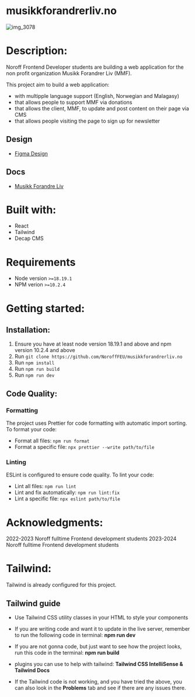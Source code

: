 # musikkforandrerliv.no

![img_3078](https://github.com/NoroffFEU/musikkforandrerliv.no/assets/152280051/bc5bf665-65b6-49ed-a267-758b3fc21cb3)

# Description:

Noroff Frontend Developer students are building a web application for the non profit organization Musikk Forandrer Liv (MMF).

This project aim to build a web application:

- with multipple language support (English, Norwegian and Malagasy)
- that allows people to support MMF via donations
- that allows the client, MMF, to update and post content on their page via CMS
- that allows people visiting the page to sign up for newsletter

## Design

- [Figma Design](Deshttps://www.figma.com/design/p3IKXs5ICTeFKQQ5hZ4ZAG/Design-File---MMF?node-id=0-1&p=f&t=OTHKwV3Alm2JN8Zz-0)

## Docs

- [Musikk Forandre Liv](<https://noroff-my.sharepoint.com/:o:/r/personal/tarbjo01657_stud_noroff_no/_layouts/15/Doc.aspx?sourcedoc=%7B86d2d933-f42c-42a3-ab7b-27d37688f881%7D&action=edit&wd=target(Questions%20for%20client.one%7Cc2d95cef-84b0-4461-994c-2cce927a47e6%2FQuestion%20we%20need%20to%20get%20answers%20from%20Client%7C6f534107-382f-4256-a68d-311a0d35fb29%2F)&wdorigin=NavigationUrl>)

# Built with:

- React
- Tailwind
- Decap CMS

# Requirements

- Node version `>=18.19.1`
- NPM verion `>=10.2.4`

# Getting started:

## Installation:

1. Ensure you have at least node version 18.19.1 and above and npm version 10.2.4 and above
2. Run `git clone https://github.com/NoroffFEU/musikkforandrerliv.no`
3. Run `npm install`
4. Run `npm run build`
5. Run `npm run dev`

## Code Quality:

### Formatting

The project uses Prettier for code formatting with automatic import sorting. To format your code:

- Format all files: `npm run format`
- Format a specific file: `npx prettier --write path/to/file`

### Linting

ESLint is configured to ensure code quality. To lint your code:

- Lint all files: `npm run lint`
- Lint and fix automatically: `npm run lint:fix`
- Lint a specific file: `npx eslint path/to/file`

# Acknowledgments:

2022-2023 Noroff fulltime Frontend development students
2023-2024 Noroff fulltime Frontend development students

# Tailwind:

Tailwind is already configured for this project.

## Tailwind guide

- Use Tailwind CSS utility classes in your HTML to style your components

- If you are writing code and want it to update in the live server, remember to run the following code in terminal: **npm run dev**

- If you are not gonna code, but just want to see how the project looks, run this code in the terminal: **npm run build**

- plugins you can use to help with tailwind: **Tailwind CSS IntelliSense & Tailwind Docs**

- If the Tailwind code is not working, and you have tried the above, you can also look in the **Problems** tab and see if there are any issues there.
